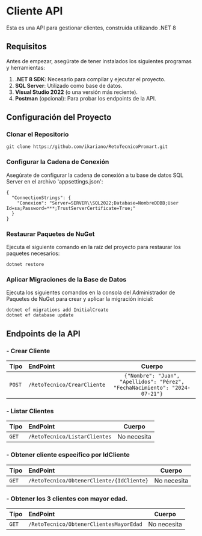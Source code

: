 # Cliente API

Esta es una API para gestionar clientes, construida utilizando .NET 8

## Requisitos

Antes de empezar, asegúrate de tener instalados los siguientes programas y herramientas:

1. **.NET 8 SDK**: Necesario para compilar y ejecutar el proyecto.
2. **SQL Server**: Utilizado como base de datos.
3. **Visual Studio 2022** (o una versión más reciente).
4. **Postman** (opcional): Para probar los endpoints de la API.

## Configuración del Proyecto
### Clonar el Repositorio
```
git clone https://github.com/ikariano/RetoTecnicoPromart.git
```
### Configurar la Cadena de Conexión
Asegúrate de configurar la cadena de conexión a tu base de datos SQL Server en el archivo 'appsettings.json':
```
{
  "ConnectionStrings": {
    "Conexion": "Server=SERVER\\SQL2022;Database=NombreDDBB;User Id=sa;Password=***;TrustServerCertificate=True;"
  }
}
```
### Restaurar Paquetes de NuGet
Ejecuta el siguiente comando en la raíz del proyecto para restaurar los paquetes necesarios:
```
dotnet restore
```
### Aplicar Migraciones de la Base de Datos
Ejecuta los siguientes comandos en la consola del Administrador de Paquetes de NuGet para crear y aplicar la migración inicial:
```
dotnet ef migrations add InitialCreate
dotnet ef database update
```

## Endpoints de la API
### - Crear Cliente
| Tipo    | EndPoint    | Cuerpo       |
|:------------ |:------------ |:------------:|
|```POST```|```/RetoTecnico/CrearCliente```|```{"Nombre": "Juan",  "Apellidos": "Pérez",  "FechaNacimiento": "2024-07-21"}```|
### - Listar Clientes
| Tipo    | EndPoint    | Cuerpo       |
|:------------ |:------------ |:------------:|
|```GET```|```/RetoTecnico/ListarClientes```|No necesita|
### - Obtener cliente específico por IdCliente
| Tipo    | EndPoint    | Cuerpo       |
|:------------ |:------------ |:------------:|
|```GET```|```/RetoTecnico/ObtenerCliente/{IdCliente}```|No necesita|
### - Obtener los 3 clientes con mayor edad.
| Tipo    | EndPoint    | Cuerpo       |
|:------------ |:------------ |:------------:|
|```GET```|```/RetoTecnico/ObtenerClientesMayorEdad```|No necesita|

